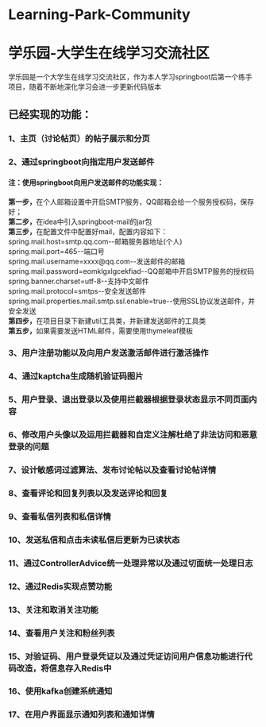 # Learning-Park-Community
# 学乐园-大学生在线学习交流社区
学乐园是一个大学生在线学习交流社区，作为本人学习springboot后第一个练手项目，随着不断地深化学习会进一步更新代码版本
<br/>
<h2>已经实现的功能：</h2>
<h3>1、主页（讨论帖页）的帖子展示和分页</h3>
<h3>2、通过springboot向指定用户发送邮件</h3>
<h4>注：使用springboot向用户发送邮件的功能实现：</h4>
<b>第一步，</b>在个人邮箱设置中开启SMTP服务，QQ邮箱会给一个服务授权码，保存好；<br/>
<b>第二步，</b>在idea中引入springboot-mail的jar包<br/>
<b>第三步，</b>在配置文件中配置好mail，配置内容如下：<br/>
spring.mail.host=smtp.qq.com--邮箱服务器地址(个人)<br/>
spring.mail.port=465--端口号<br/>
spring.mail.username=xxxx@qq.com--发送邮件的邮箱<br/>
spring.mail.password=eomklgxlgcekfiad--QQ邮箱中开启SMTP服务的授权码<br/>
spring.banner.charset=utf-8--支持中文邮件<br/>
spring.mail.protocol=smtps--安全发送邮件<br/>
spring.mail.properties.mail.smtp.ssl.enable=true--使用SSL协议发送邮件，并安全发送<br/>
<b>第四步，</b>在项目目录下新建util工具类，并新建发送邮件的工具类<br/>
<b>第五步，</b>如果需要发送HTML邮件，需要使用thymeleaf模板<br/>
<h3>3、用户注册功能以及向用户发送激活邮件进行激活操作</h3>
<h3>4、通过kaptcha生成随机验证码图片</h3>
<h3>5、用户登录、退出登录以及使用拦截器根据登录状态显示不同页面内容</h3>
<h3>6、修改用户头像以及运用拦截器和自定义注解杜绝了非法访问和恶意登录的问题</h3>
<h3>7、设计敏感词过滤算法、发布讨论帖以及查看讨论帖详情</h3>
<h3>8、查看评论和回复列表以及发送评论和回复</h3>
<h3>9、查看私信列表和私信详情</h3>
<h3>10、发送私信和点击未读私信后更新为已读状态</h3>
<h3>11、通过ControllerAdvice统一处理异常以及通过切面统一处理日志</h3>
<h3>12、通过Redis实现点赞功能</h3>
<h3>13、关注和取消关注功能</h3>
<h3>14、查看用户关注和粉丝列表</h3>
<h3>15、对验证码、用户登录凭证以及通过凭证访问用户信息功能进行代码改造，将信息存入Redis中</h3>
<h3>16、使用kafka创建系统通知</h3>
<h3>17、在用户界面显示通知列表和通知详情</h3>
